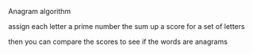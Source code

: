 

Anagram algorithm

assign each letter a prime number
the sum up a score for a set of letters

then you can compare the scores to see if the words are anagrams